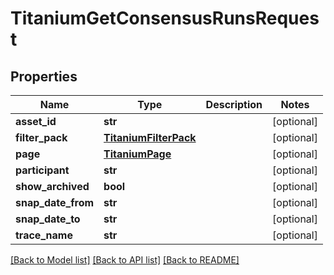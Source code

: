 # TitaniumGetConsensusRunsRequest


## Properties
Name | Type | Description | Notes
------------ | ------------- | ------------- | -------------
**asset_id** | **str** |  | [optional] 
**filter_pack** | [**TitaniumFilterPack**](TitaniumFilterPack.md) |  | [optional] 
**page** | [**TitaniumPage**](TitaniumPage.md) |  | [optional] 
**participant** | **str** |  | [optional] 
**show_archived** | **bool** |  | [optional] 
**snap_date_from** | **str** |  | [optional] 
**snap_date_to** | **str** |  | [optional] 
**trace_name** | **str** |  | [optional] 

[[Back to Model list]](../README.md#documentation-for-models) [[Back to API list]](../README.md#documentation-for-api-endpoints) [[Back to README]](../README.md)


